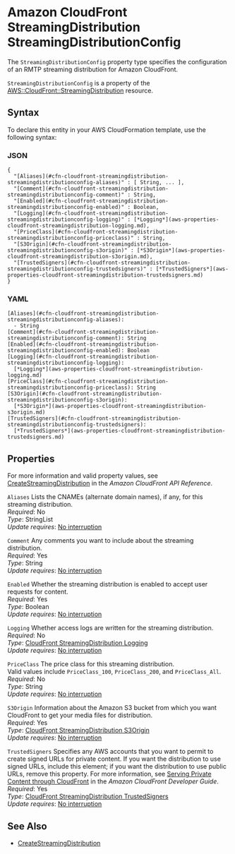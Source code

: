 # Amazon CloudFront StreamingDistribution StreamingDistributionConfig<a name="aws-properties-cloudfront-streamingdistribution-streamingdistributionconfig"></a>

<a name="aws-properties-cloudfront-streamingdistribution-streamingdistributionconfig-description"></a>The `StreamingDistributionConfig` property type specifies the configuration of an RMTP streaming distribution for Amazon CloudFront\.

<a name="aws-properties-cloudfront-streamingdistribution-streamingdistributionconfig-inheritance"></a> `StreamingDistributionConfig` is a property of the [AWS::CloudFront::StreamingDistribution](aws-resource-cloudfront-streamingdistribution.md) resource\. 

## Syntax<a name="aws-properties-cloudfront-streamingdistribution-streamingdistributionconfig-syntax"></a>

To declare this entity in your AWS CloudFormation template, use the following syntax:

### JSON<a name="aws-properties-cloudfront-streamingdistribution-streamingdistributionconfig-syntax.json"></a>

```
{
  "[Aliases](#cfn-cloudfront-streamingdistribution-streamingdistributionconfig-aliases)" : [ String, ... ],
  "[Comment](#cfn-cloudfront-streamingdistribution-streamingdistributionconfig-comment)" : String,
  "[Enabled](#cfn-cloudfront-streamingdistribution-streamingdistributionconfig-enabled)" : Boolean,
  "[Logging](#cfn-cloudfront-streamingdistribution-streamingdistributionconfig-logging)" : [*Logging*](aws-properties-cloudfront-streamingdistribution-logging.md),
  "[PriceClass](#cfn-cloudfront-streamingdistribution-streamingdistributionconfig-priceclass)" : String,
  "[S3Origin](#cfn-cloudfront-streamingdistribution-streamingdistributionconfig-s3origin)" : [*S3Origin*](aws-properties-cloudfront-streamingdistribution-s3origin.md),
  "[TrustedSigners](#cfn-cloudfront-streamingdistribution-streamingdistributionconfig-trustedsigners)" : [*TrustedSigners*](aws-properties-cloudfront-streamingdistribution-trustedsigners.md)
}
```

### YAML<a name="aws-properties-cloudfront-streamingdistribution-streamingdistributionconfig-syntax.yaml"></a>

```
[Aliases](#cfn-cloudfront-streamingdistribution-streamingdistributionconfig-aliases): 
  - String
[Comment](#cfn-cloudfront-streamingdistribution-streamingdistributionconfig-comment): String
[Enabled](#cfn-cloudfront-streamingdistribution-streamingdistributionconfig-enabled): Boolean
[Logging](#cfn-cloudfront-streamingdistribution-streamingdistributionconfig-logging): 
  [*Logging*](aws-properties-cloudfront-streamingdistribution-logging.md)
[PriceClass](#cfn-cloudfront-streamingdistribution-streamingdistributionconfig-priceclass): String
[S3Origin](#cfn-cloudfront-streamingdistribution-streamingdistributionconfig-s3origin): 
  [*S3Origin*](aws-properties-cloudfront-streamingdistribution-s3origin.md)
[TrustedSigners](#cfn-cloudfront-streamingdistribution-streamingdistributionconfig-trustedsigners): 
  [*TrustedSigners*](aws-properties-cloudfront-streamingdistribution-trustedsigners.md)
```

## Properties<a name="aws-properties-cloudfront-streamingdistribution-streamingdistributionconfig-properties"></a>

For more information and valid property values, see [CreateStreamingDistribution](http://docs.aws.amazon.com/cloudfront/latest/APIReference/API_CreateStreamingDistribution.html) in the *Amazon CloudFront API Reference*\.

`Aliases`  <a name="cfn-cloudfront-streamingdistribution-streamingdistributionconfig-aliases"></a>
Lists the CNAMEs \(alternate domain names\), if any, for this streaming distribution\.  
 *Required*: No  
 *Type*: StringList  
 *Update requires*: [No interruption](using-cfn-updating-stacks-update-behaviors.md#update-no-interrupt) 

`Comment`  <a name="cfn-cloudfront-streamingdistribution-streamingdistributionconfig-comment"></a>
Any comments you want to include about the streaming distribution\.  
 *Required*: Yes  
 *Type*: String  
 *Update requires*: [No interruption](using-cfn-updating-stacks-update-behaviors.md#update-no-interrupt) 

`Enabled`  <a name="cfn-cloudfront-streamingdistribution-streamingdistributionconfig-enabled"></a>
Whether the streaming distribution is enabled to accept user requests for content\.  
 *Required*: Yes  
 *Type*: Boolean  
 *Update requires*: [No interruption](using-cfn-updating-stacks-update-behaviors.md#update-no-interrupt) 

`Logging`  <a name="cfn-cloudfront-streamingdistribution-streamingdistributionconfig-logging"></a>
Whether access logs are written for the streaming distribution\.  
 *Required*: No  
 *Type*: [CloudFront StreamingDistribution Logging](aws-properties-cloudfront-streamingdistribution-logging.md)  
 *Update requires*: [No interruption](using-cfn-updating-stacks-update-behaviors.md#update-no-interrupt) 

`PriceClass`  <a name="cfn-cloudfront-streamingdistribution-streamingdistributionconfig-priceclass"></a>
The price class for this streaming distribution\.  
Valid values include `PriceClass_100`, `PriceClass_200`, and `PriceClass_All`\.  
 *Required*: No  
 *Type*: String  
 *Update requires*: [No interruption](using-cfn-updating-stacks-update-behaviors.md#update-no-interrupt) 

`S3Origin`  <a name="cfn-cloudfront-streamingdistribution-streamingdistributionconfig-s3origin"></a>
Information about the Amazon S3 bucket from which you want CloudFront to get your media files for distribution\.  
 *Required*: Yes  
 *Type*: [CloudFront StreamingDistribution S3Origin](aws-properties-cloudfront-streamingdistribution-s3origin.md)  
 *Update requires*: [No interruption](using-cfn-updating-stacks-update-behaviors.md#update-no-interrupt) 

`TrustedSigners`  <a name="cfn-cloudfront-streamingdistribution-streamingdistributionconfig-trustedsigners"></a>
Specifies any AWS accounts that you want to permit to create signed URLs for private content\. If you want the distribution to use signed URLs, include this element; if you want the distribution to use public URLs, remove this property\. For more information, see [Serving Private Content through CloudFront](http://docs.aws.amazon.com/AmazonCloudFront/latest/DeveloperGuide/PrivateContent.html) in the *Amazon CloudFront Developer Guide*\.  
 *Required*: Yes  
 *Type*: [CloudFront StreamingDistribution TrustedSigners](aws-properties-cloudfront-streamingdistribution-trustedsigners.md)  
 *Update requires*: [No interruption](using-cfn-updating-stacks-update-behaviors.md#update-no-interrupt) 

## See Also<a name="aws-properties-cloudfront-streamingdistribution-streamingdistributionconfig-seealso"></a>

+ [CreateStreamingDistribution](http://docs.aws.amazon.com/cloudfront/latest/APIReference/API_CreateStreamingDistribution.html)